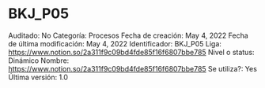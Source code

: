 # BKJ_P05

Auditado: No
Categoría: Procesos
Fecha de creación: May 4, 2022
Fecha de última modificación: May 4, 2022
Identificador: BKJ_P05
Liga: https://www.notion.so/2a311f9c09bd4fde85f16f6807bbe785 
Nivel o status: Dinámico
Nombre: https://www.notion.so/2a311f9c09bd4fde85f16f6807bbe785 
Se utiliza?: Yes
Última versión: 1.0
